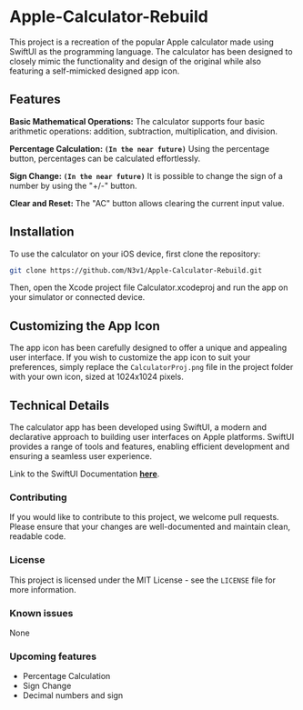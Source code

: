 # Apple-Calculator-Rebuild
This project is a recreation of the popular Apple calculator made using SwiftUI as the programming language. The calculator has been designed to closely mimic the functionality and design of the original while also featuring a self-mimicked designed app icon.

<!--![UI](Images/Calculator.png)-->
<!--<img src="Calculator.png" width="100"/>-->
## Features
**Basic Mathematical Operations:** The calculator supports four basic arithmetic operations: addition, subtraction, multiplication, and division.

**Percentage Calculation: `(In the near future)`** Using the percentage button, percentages can be calculated effortlessly.

**Sign Change: `(In the near future)`** It is possible to change the sign of a number by using the "+/-" button.

**Clear and Reset:** The "AC" button allows clearing the current input value.

## Installation
To use the calculator on your iOS device, first clone the repository:
```bash
git clone https://github.com/N3v1/Apple-Calculator-Rebuild.git
```
Then, open the Xcode project file Calculator.xcodeproj and run the app on your simulator or connected device.

## Customizing the App Icon
The app icon has been carefully designed to offer a unique and appealing user interface. If you wish to customize the app icon to suit your preferences, simply replace the `CalculatorProj.png` file in the project folder with your own icon, sized at 1024x1024 pixels.

## Technical Details
The calculator app has been developed using SwiftUI, a modern and declarative approach to building user interfaces on Apple platforms. SwiftUI provides a range of tools and features, enabling efficient development and ensuring a seamless user experience. 

Link to the SwiftUI Documentation **[here](https://developer.apple.com/xcode/swiftui/)**.

### Contributing
If you would like to contribute to this project, we welcome pull requests. Please ensure that your changes are well-documented and maintain clean, readable code. 

### License
This project is licensed under the MIT License - see the `LICENSE` file for more information.

### Known issues
None


### Upcoming features
- Percentage Calculation
- Sign Change
- Decimal numbers and sign


